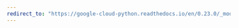 ```yaml
---
redirect_to: "https://google-cloud-python.readthedocs.io/en/0.23.0/_modules/google/cloud/resource_manager/project.html"
---
```

